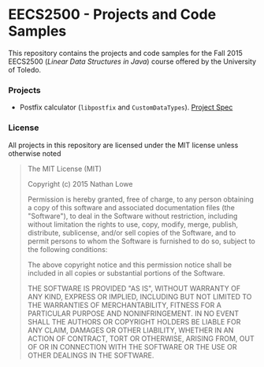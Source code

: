 # EECS2500 - Projects and Code Samples
This repository contains the projects and code samples for the Fall 2015 EECS2500 (*Linear Data Structures in Java*)
course offered by the University of Toledo.

### Projects
* Postfix calculator (`libpostfix` and `CustomDataTypes`). [Project Spec](Assignments/Assignment_1.pdf)

### License
All projects in this repository are licensed under the MIT license unless otherwise noted

> The MIT License (MIT)
>
> Copyright (c) 2015 Nathan Lowe
>
> Permission is hereby granted, free of charge, to any person obtaining a copy
> of this software and associated documentation files (the "Software"), to deal
> in the Software without restriction, including without limitation the rights
> to use, copy, modify, merge, publish, distribute, sublicense, and/or sell
> copies of the Software, and to permit persons to whom the Software is
> furnished to do so, subject to the following conditions:
>
> The above copyright notice and this permission notice shall be included in all
> copies or substantial portions of the Software.
>
> THE SOFTWARE IS PROVIDED "AS IS", WITHOUT WARRANTY OF ANY KIND, EXPRESS OR
> IMPLIED, INCLUDING BUT NOT LIMITED TO THE WARRANTIES OF MERCHANTABILITY,
> FITNESS FOR A PARTICULAR PURPOSE AND NONINFRINGEMENT. IN NO EVENT SHALL THE
> AUTHORS OR COPYRIGHT HOLDERS BE LIABLE FOR ANY CLAIM, DAMAGES OR OTHER
> LIABILITY, WHETHER IN AN ACTION OF CONTRACT, TORT OR OTHERWISE, ARISING FROM,
> OUT OF OR IN CONNECTION WITH THE SOFTWARE OR THE USE OR OTHER DEALINGS IN THE
> SOFTWARE.
